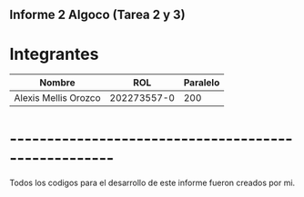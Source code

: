 ## Informe 2 Algoco (Tarea 2 y 3)

# Integrantes

| Nombre                    | ROL         | Paralelo |
| ------------------------- | ----------- |----------|
| Alexis Mellis Orozco      | 202273557-0 | 200      |

# ----------------------------------------------------

Todos los codigos para el desarrollo de este informe fueron
creados por mi.
